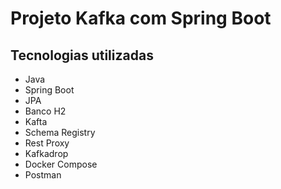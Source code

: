 # Projeto Kafka com Spring Boot

## Tecnologias utilizadas

- Java
- Spring Boot
- JPA
- Banco H2
- Kafta
- Schema Registry
- Rest Proxy
- Kafkadrop
- Docker Compose
- Postman
